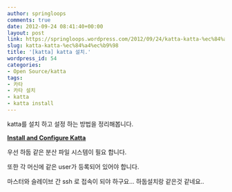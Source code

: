 ```yaml
---
author: springloops
comments: true
date: 2012-09-24 08:41:40+00:00
layout: post
link: https://springloops.wordpress.com/2012/09/24/katta-katta-%ec%84%a4%ec%b9%98/
slug: katta-katta-%ec%84%a4%ec%b9%98
title: '[katta] katta 설치.'
wordpress_id: 54
categories:
- Open Source/katta
tags:
- 카타
- 카타 설치
- katta
- katta install
---
```


katta를 설치 하고 설정 하는 방법을 정리해봅니다.

  


**[Install and Configure Katta](http://katta.sourceforge.net/documentation/install-and-configure-katta)**

  


우선 하둡 같은 분산 파일 시스템이 필요 합니다.

또한 각 머신에 같은 user가 등록되어 있어야 합니다.

마스터와 슬레이브 간 ssh 로 접속이 되야 하구요... 하둡설치랑 같은것 같네요..

  


  


  

